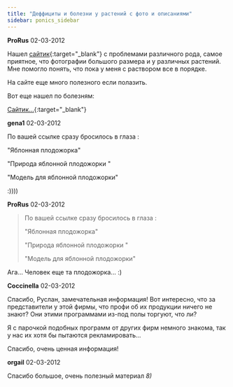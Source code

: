 ```yaml
---
title: "Деффициты и болезни у растений с фото и описаниями"
sidebar: ponics_sidebar
---
```


**ProRus** 02-03-2012

Нашел [сайтик](http://www4.ncsu.edu/~pvnelson/722_web_disorder/index.htm){:target="_blank"} с проблемами различного рода, самое приятное, что фотографии большого размера и у различных растений. Мне помогло понять, что пока у меня с раствором все в порядке.

На сайте еще много полезного если полазить.

Вот еще нашел по болезням:

[Сайтик...](http://info.metos.at/tiki3/tiki-index.php?page=Diseases+models+RUS&amp;structure=Diseases+models+RUS){:target="_blank"}


**gena1** 02-03-2012

По вашей ссылке сразу бросилось в глаза :

"Яблонная плодожорка" 

"Природа яблонной плодожорки "

"Модель для яблонной плодожорки"

:))))


**ProRus** 02-03-2012

> По вашей ссылке сразу бросилось в глаза :
> 
> "Яблонная плодожорка" 
> 
> "Природа яблонной плодожорки "
> 
> "Модель для яблонной плодожорки"

Ага... Человек еще та плодожорка... :)


**Coccinella** 02-03-2012

Спасибо, Руслан, замечательная информация! Вот интересно, что за представители у этой фирмы, что профи об их продукции ничего не знают? Они этими программами из-под полы торгуют, что ли?

Я с парочкой подобных программ от других фирм немного знакома, так у нас их хотя бы пытаются рекламировать...

Спасибо, очень ценная информация!


**orgail** 02-03-2012

Спасибо большое, очень полезный материал *8)*


